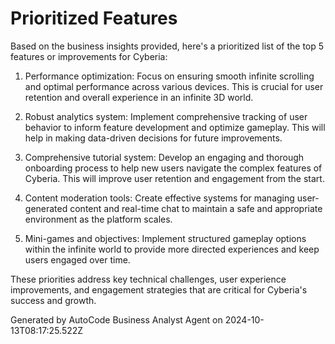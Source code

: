 # Prioritized Features

Based on the business insights provided, here's a prioritized list of the top 5 features or
improvements for Cyberia:

1. Performance optimization: Focus on ensuring smooth infinite scrolling and optimal performance
   across various devices. This is crucial for user retention and overall experience in an infinite
   3D world.

2. Robust analytics system: Implement comprehensive tracking of user behavior to inform feature
   development and optimize gameplay. This will help in making data-driven decisions for future
   improvements.

3. Comprehensive tutorial system: Develop an engaging and thorough onboarding process to help new
   users navigate the complex features of Cyberia. This will improve user retention and engagement
   from the start.

4. Content moderation tools: Create effective systems for managing user-generated content and
   real-time chat to maintain a safe and appropriate environment as the platform scales.

5. Mini-games and objectives: Implement structured gameplay options within the infinite world to
   provide more directed experiences and keep users engaged over time.

These priorities address key technical challenges, user experience improvements, and engagement
strategies that are critical for Cyberia's success and growth.

Generated by AutoCode Business Analyst Agent on 2024-10-13T08:17:25.522Z
